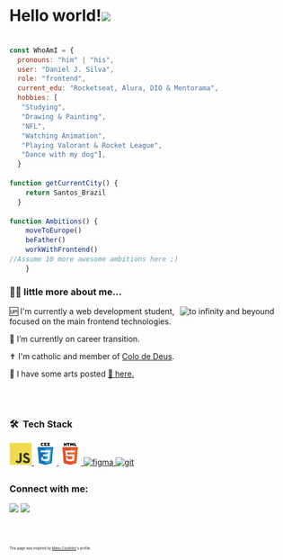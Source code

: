 <h1>Hello world!<img src="https://media.giphy.com/media/jrj1fyUeR16FJGX6xs/giphy.gif" width="50"></h1> 

```javascript
 
const WhoAmI = {
  pronouns: "him" | "his",
  user: "Daniel J. Silva",
  role: "frontend",
  current_edu: "Rocketseat, Alura, DIO & Mentorama",
  hobbies: [
   "Studying",
   "Drawing & Painting",
   "NFL",
   "Watching Animation",
   "Playing Valorant & Rocket League",
   "Dance with my dog"],
  }
	
function getCurrentCity() {
	return Santos_Brazil
  }
	
function Ambitions() {
	moveToEurope()
	beFather()
	workWithFrontend()
//Assume 10 more awesome ambitions here ;)
	} 
 ```
 
<div> 
<h3 align="left">🤙🏼 little more about me...</h3>
  <img width="200" align="right" src="https://media.giphy.com/media/12R2bKfxceemNq/giphy.gif" alt="to infinity and beyound">
  <p>🆙 I'm currently a web development student, focused on the main frontend technologies. </p>
  <p>👾 I’m currently on career transition.</p>
  <p>✝️ I'm catholic and member of <a href="https://www.youtube.com/user/comunidadecolodedeus">Colo de Deus</a>.</p>
  <p>🎨 I have some arts posted <a href="https://www.artstation.com/muraldodan">🔗 here.</a></p>
  <!--
    <p>👨‍💻 All of my projects are available <a href="https://manucoutinho.github.io/">🔗 here.</a></p>
   -->
 <br>
 </div>

#
<div>
<h3 align="left">🛠 &nbsp;Tech Stack</h3>
<p align="left"> 
<a href="https://developer.mozilla.org/en-US/docs/Web/JavaScript" target="_blank"> <img src="https://raw.githubusercontent.com/devicons/devicon/master/icons/javascript/javascript-original.svg" alt="javascript" width="40" height="40"/> </a>	
<a href="https://www.w3schools.com/css/" target="_blank"> <img src="https://raw.githubusercontent.com/devicons/devicon/master/icons/css3/css3-original-wordmark.svg" alt="css3" width="40" height="40"/> </a>
<a href="https://www.w3.org/html/" target="_blank"> <img src="https://raw.githubusercontent.com/devicons/devicon/master/icons/html5/html5-original-wordmark.svg" alt="html5" width="40" height="40"/> </a> 
<!--<a href="https://www.php.net" target="_blank"> <img src="https://raw.githubusercontent.com/devicons/devicon/master/icons/php/php-original.svg" alt="php" width="40" height="40"/> </a> 
<a href="https://reactjs.org/" target="_blank"> <img src="https://raw.githubusercontent.com/devicons/devicon/master/icons/react/react-original-wordmark.svg" alt="react" width="40" height="40"/> </a>
<a href="https://getbootstrap.com" target="_blank"> <img src="https://raw.githubusercontent.com/devicons/devicon/master/icons/bootstrap/bootstrap-plain-wordmark.svg" alt="bootstrap" width="40" height="40"/> </a> 
<a href="https://sass-lang.com" target="_blank"> <img src="https://raw.githubusercontent.com/devicons/devicon/master/icons/sass/sass-original.svg" alt="sass" width="40" height="40"/> </a> 
<a href="https://www.typescriptlang.org/" target="_blank"> <img src="https://raw.githubusercontent.com/devicons/devicon/master/icons/typescript/typescript-original.svg" alt="typescript" width="40" height="40"/> </a>-->
<a href="https://www.figma.com/" target="_blank"> <img src="https://www.vectorlogo.zone/logos/figma/figma-icon.svg" alt="figma" width="40" height="40"/> </a>
<a href="https://git-scm.com/" target="_blank"> <img src="https://www.vectorlogo.zone/logos/git-scm/git-scm-icon.svg" alt="git" width="40" height="40"/> </a> 
<!--<a href="https://www.mysql.com/" target="_blank"> <img src="https://raw.githubusercontent.com/devicons/devicon/master/icons/mysql/mysql-original-wordmark.svg" alt="mysql" width="40" height="40"/> </a>--> 
</p>
</div>
	
##

<h3 align="left">Connect with me:</h3>
<div>  
  <a href="https://www.linkedin.com/in/danieljotasilva/" target="_blank"><img src="https://img.shields.io/badge/-LinkedIn-%230077B5?style=for-the-badge&logo=linkedin&logoColor=white" target="_blank"></a> 
 <a href = "mailto:daniel.jsilva@outlook.com"><img src="https://img.shields.io/badge/Gmail-D14836?style=for-the-badge&logo=gmail&logoColor=white" target="_blank"></a>
 </div>
<br>
<!--<div>
  <a href="https://github.com/ManuCoutinho">
  <img height="180em" src="https://github-readme-stats.vercel.app/api?username=ManuCoutinho&show_icons=true&theme=dark&include_all_commits=true&count_private=true"/>
  <img height="180em" src="https://github-readme-stats.vercel.app/api/top-langs/?username=ManuCoutinho&layout=compact&langs_count=7&theme=dark"/>
</div>-->
</div>
<br>
<br>
<p style="font-size: 6px">This page was inspired by <a href="https://github.com/ManuCoutinho">Manu Coutinho</a>'s profile.</p>





<!--
**danieljotasilva/danieljotasilva** is a ✨ _special_ ✨ repository because its `README.md` (this file) appears on your GitHub profile.

Here are some ideas to get you started:

- 🔭 I’m currently working on ...
- 🌱 I’m currently learning ...
- 👯 I’m looking to collaborate on ...
- 🤔 I’m looking for help with ...
- 💬 Ask me about ...
- 📫 How to reach me: ...
- 😄 Pronouns: ...
- ⚡ Fun fact: ...
-->

